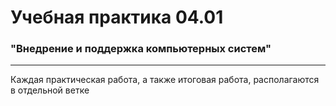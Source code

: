 # Учебная практика 04.01
### "Внедрение и поддержка компьютерных систем"

---

Каждая практическая работа, а также итоговая работа, располагаются в отдельной ветке